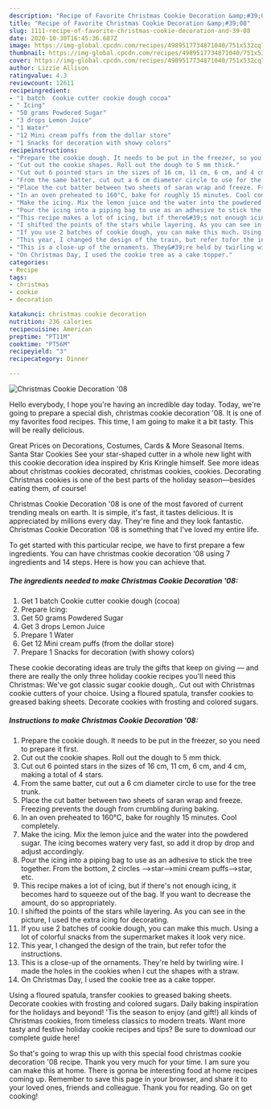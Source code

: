 ```yaml
---
description: "Recipe of Favorite Christmas Cookie Decoration &amp;#39;08"
title: "Recipe of Favorite Christmas Cookie Decoration &amp;#39;08"
slug: 1111-recipe-of-favorite-christmas-cookie-decoration-and-39-08
date: 2020-10-30T16:45:36.687Z
image: https://img-global.cpcdn.com/recipes/4989517734871040/751x532cq70/christmas-cookie-decoration-08-recipe-main-photo.jpg
thumbnail: https://img-global.cpcdn.com/recipes/4989517734871040/751x532cq70/christmas-cookie-decoration-08-recipe-main-photo.jpg
cover: https://img-global.cpcdn.com/recipes/4989517734871040/751x532cq70/christmas-cookie-decoration-08-recipe-main-photo.jpg
author: Lizzie Allison
ratingvalue: 4.3
reviewcount: 12611
recipeingredient:
- "1 batch  Cookie cutter cookie dough cocoa"
- " Icing"
- "50 grams Powdered Sugar"
- "3 drops Lemon Juice"
- "1 Water"
- "12 Mini cream puffs from the dollar store"
- "1 Snacks for decoration with showy colors"
recipeinstructions:
- "Prepare the cookie dough. It needs to be put in the freezer, so you need to prepare it first."
- "Cut out the cookie shapes. Roll out the dough to 5 mm thick."
- "Cut out 6 pointed stars in the sizes of 16 cm, 11 cm, 6 cm, and 4 cm, making a total of 4 stars."
- "From the same batter, cut out a 6 cm diameter circle to use for the tree trunk."
- "Place the cut batter between two sheets of saran wrap and freeze. Freezing prevents the dough from crumbling during baking."
- "In an oven preheated to 160°C, bake for roughly 15 minutes. Cool completely."
- "Make the icing. Mix the lemon juice and the water into the powdered sugar. The icing becomes watery very fast, so add it drop by drop and adjust accordingly."
- "Pour the icing into a piping bag to use as an adhesive to stick the tree together. From the bottom, 2 circles --&gt;star--&gt;mini cream puffs--&gt;star, etc."
- "This recipe makes a lot of icing, but if there&#39;s not enough icing, it becomes hard to squeeze out of the bag. If you want to decrease the amount, do so appropriately."
- "I shifted the points of the stars while layering. As you can see in the picture, I used the extra icing for decorating."
- "If you use 2 batches of cookie dough, you can make this much. Using a lot of colorful snacks from the supermarket makes it look very nice."
- "This year, I changed the design of the train, but refer tofor the instructions."
- "This is a close-up of the ornaments. They&#39;re held by twirling wire. I made the holes in the cookies when I cut the shapes with a straw."
- "On Christmas Day, I used the cookie tree as a cake topper."
categories:
- Recipe
tags:
- christmas
- cookie
- decoration

katakunci: christmas cookie decoration 
nutrition: 236 calories
recipecuisine: American
preptime: "PT11M"
cooktime: "PT56M"
recipeyield: "3"
recipecategory: Dinner

---
```



![Christmas Cookie Decoration &#39;08](https://img-global.cpcdn.com/recipes/4989517734871040/751x532cq70/christmas-cookie-decoration-08-recipe-main-photo.jpg)

Hello everybody, I hope you're having an incredible day today. Today, we're going to prepare a special dish, christmas cookie decoration &#39;08. It is one of my favorites food recipes. This time, I am going to make it a bit tasty. This will be really delicious.

Great Prices on Decorations, Costumes, Cards &amp; More Seasonal Items. Santa Star Cookies See your star-shaped cutter in a whole new light with this cookie decoration idea inspired by Kris Kringle himself. See more ideas about christmas cookies decorated, christmas cookies, cookies. Decorating Christmas cookies is one of the best parts of the holiday season—besides eating them, of course!

Christmas Cookie Decoration &#39;08 is one of the most favored of current trending meals on earth. It is simple, it's fast, it tastes delicious. It is appreciated by millions every day. They're fine and they look fantastic. Christmas Cookie Decoration &#39;08 is something that I've loved my entire life.


To get started with this particular recipe, we have to first prepare a few ingredients. You can have christmas cookie decoration &#39;08 using 7 ingredients and 14 steps. Here is how you can achieve that.

<!--inarticleads1-->

##### The ingredients needed to make Christmas Cookie Decoration &#39;08:

1. Get 1 batch  Cookie cutter cookie dough (cocoa)
1. Prepare  Icing:
1. Get 50 grams Powdered Sugar
1. Get 3 drops Lemon Juice
1. Prepare 1 Water
1. Get 12 Mini cream puffs (from the dollar store)
1. Prepare 1 Snacks for decoration (with showy colors)


These cookie decorating ideas are truly the gifts that keep on giving — and there are really the only three holiday cookie recipes you&#39;ll need this Christmas: We&#39;ve got classic sugar cookie dough,. Cut out with Christmas cookie cutters of your choice. Using a floured spatula, transfer cookies to greased baking sheets. Decorate cookies with frosting and colored sugars. 

<!--inarticleads2-->

##### Instructions to make Christmas Cookie Decoration &#39;08:

1. Prepare the cookie dough. It needs to be put in the freezer, so you need to prepare it first.
1. Cut out the cookie shapes. Roll out the dough to 5 mm thick.
1. Cut out 6 pointed stars in the sizes of 16 cm, 11 cm, 6 cm, and 4 cm, making a total of 4 stars.
1. From the same batter, cut out a 6 cm diameter circle to use for the tree trunk.
1. Place the cut batter between two sheets of saran wrap and freeze. Freezing prevents the dough from crumbling during baking.
1. In an oven preheated to 160°C, bake for roughly 15 minutes. Cool completely.
1. Make the icing. Mix the lemon juice and the water into the powdered sugar. The icing becomes watery very fast, so add it drop by drop and adjust accordingly.
1. Pour the icing into a piping bag to use as an adhesive to stick the tree together. From the bottom, 2 circles --&gt;star--&gt;mini cream puffs--&gt;star, etc.
1. This recipe makes a lot of icing, but if there&#39;s not enough icing, it becomes hard to squeeze out of the bag. If you want to decrease the amount, do so appropriately.
1. I shifted the points of the stars while layering. As you can see in the picture, I used the extra icing for decorating.
1. If you use 2 batches of cookie dough, you can make this much. Using a lot of colorful snacks from the supermarket makes it look very nice.
1. This year, I changed the design of the train, but refer tofor the instructions.
1. This is a close-up of the ornaments. They&#39;re held by twirling wire. I made the holes in the cookies when I cut the shapes with a straw.
1. On Christmas Day, I used the cookie tree as a cake topper.


Using a floured spatula, transfer cookies to greased baking sheets. Decorate cookies with frosting and colored sugars. Daily baking inspiration for the holidays and beyond! &#39;Tis the season to enjoy (and gift!) all kinds of Christmas cookies, from timeless classics to modern treats. Want more tasty and festive holiday cookie recipes and tips? Be sure to download our complete guide here! 

So that's going to wrap this up with this special food christmas cookie decoration &#39;08 recipe. Thank you very much for your time. I am sure you can make this at home. There is gonna be interesting food at home recipes coming up. Remember to save this page in your browser, and share it to your loved ones, friends and colleague. Thank you for reading. Go on get cooking!
